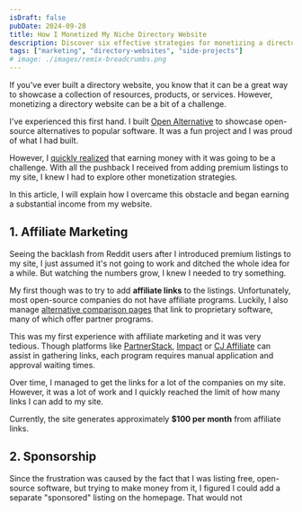 ```yaml
---
isDraft: false
pubDate: 2024-09-28
title: How I Monetized My Niche Directory Website
description: Discover six effective strategies for monetizing a directory website, including advertising, premium listings, sponsored content, and more.
tags: ["marketing", "directory-websites", "side-projects"]
# image: ./images/remix-breadcrumbs.png
---
```


If you've ever built a directory website, you know that it can be a great way to showcase a collection of resources, products, or services. However, monetizing a directory website can be a bit of a challenge.

I've experienced this first hand. I built [Open Alternative](https://openalternative.co) to showcase open-source alternatives to popular software. It was a fun project and I was proud of what I had built.

However, I [quickly realized](/posts/openalternative-launch) that earning money with it was going to be a challenge. With all the pushback I received from adding premium listings to my site, I knew I had to explore other monetization strategies.

In this article, I will explain how I overcame this obstacle and began earning a substantial income from my website.

## 1. Affiliate Marketing

Seeing the backlash from Reddit users after I introduced premium listings to my site, I just assumed it's not going to work and ditched the whole idea for a while. But watching the numbers grow, I knew I needed to try something.

My first though was to try to add **affiliate links** to the listings. Unfortunately, most open-source companies do not have affiliate programs. Luckily, I also manage [alternative comparison pages](https://openalternative.co/alternatives) that link to proprietary software, many of which offer partner programs.

This was my first experience with affiliate marketing and it was very tedious. Though platforms like [PartnerStack](https://partnerstack.com), [Impact](https://impact.com) or [CJ Affiliate](https://www.cj.com) can assist in gathering links, each program requires manual application and approval waiting times.

Over time, I managed to get the links for a lot of the companies on my site. However, it was a lot of work and I quickly reached the limit of how many links I can add to my site.

Currently, the site generates approximately **$100 per month** from affiliate links.

## 2. Sponsorship

Since the frustration was caused by the fact that I was listing free, open-source software, but trying to make money from it, I figured I could add a separate "sponsored" listing on the homepage. That would not
